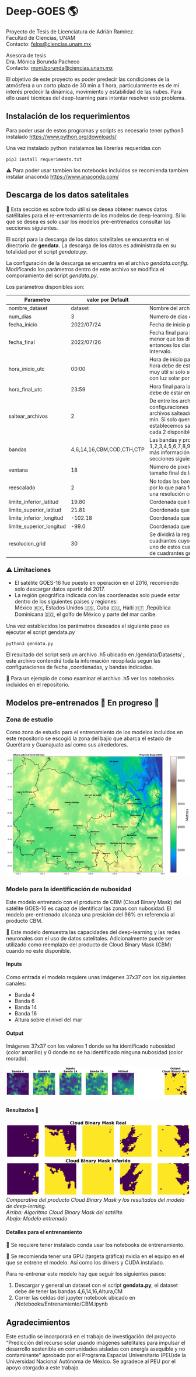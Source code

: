 # Deep-GOES :earth_americas:

Proyecto de Tesis de Licenciatura de Adrián Ramírez. <br>
Facultad de Ciencias, UNAM <br>
Contacto: felos@ciencias.unam.mx
<br>

Asesora de tesis <br>
Dra. Mónica Borunda Pacheco <br>
Contacto: moni.borunda@ciencias.unam.mx <br>

El objetivo de este proyecto es poder predecir las condiciones de la atmósfera a un corto plazo de 30 min a 1 hora, particularmente es de mi interés predecir la dinámica, movimiento y estabilidad de las nubes. Para ello usaré técnicas del deep-learning para intentar resolver este problema.


## Instalación de los requerimientos

Para poder usar de estos programas y scripts es necesario tener python3 instalado https://www.python.org/downloads/ <br>




Una vez instalado python instalamos las librerías requeridas con

```
pip3 install requeriments.txt
```
:warning: Para poder usar tambien los notebooks incluidos se recomienda tambien instalar anaconda https://www.anaconda.com/

## Descarga de los datos satelitales

:bell: Esta sección es sobre todo útil si se desea obtener nuevos datos satélitales para el re-entrenamiento de los modelos de deep-learning. Si lo que se desea es solo usar los modelos pre-entrenados consultar las secciones siguientes.

El script para la descarga de los datos satelitales se encuentra en el directorio de **gendata**. La descarga de los datos es administrada en su totalidad por el script *gendata.py*.<br>

La configuración de la descarga se encuentra en el archivo *gendata.config*. Modificando los parámetros dentro de este archivo se modifica el comporamiento del script *gendata.py*.<br>

Los parámetros disponibles son:

| Parametro       | valor por Default | Descripcion                                                    |
|-----------------|-------------------|----------------------------------------------------------------|
| nombre_dataset  | dataset           | Nombre del archivo con los datos recopilados.                  |
| num_dias        | 3                 | Numero de dias de los que se descargaran los datos satelitales |
| fecha_inicio    | 2022/07/24        | Fecha de inicio para la descarga de los datos satelitales      |
| fecha_final     | 2022/07/26        | Fecha final  para la descarga de los datos satelitales, si num_dias es menor que los dias dentro del intervalo de fecha_inicio y fecha_final entonces los dias se escogeran de manera equidistante en este intervalo.|
| hora_inicio_utc | 00:00             | Hora de inicio para la descarga de los datos de cada uno de los días, la hora debe de estar en el uso horario UTC. Esta configuración puede ser muy útil si solo se desea descargar los datos satélitales en las horas con luz solar por ejemplo.|
| hora_final_utc  | 23:59             | Hora final para la descarga de los datos de cada uno de los días, la hora debe de estar en el uso horario UTC.|
| saltear_archivos| 2                 | De entre los archivos encontrados para su descarga dado las configuraciones anteriores solo se tomarán cada cierto número de archivos salteados. Por ejemplo, los datos satelitales se publican cada 5 min. Si solo queremos descargar datos cada 10 min, entonces establecemos saltear_archivos en 2, así solo se tomará 1 archivo de cada 2 disponibles.|
| bandas  | 4,6,14,16,CBM,COD,CTH,CTP | Las bandas y productos que se descargarán. Productos disponibles: 1,2,3,4,5,6,7,8,9,10,11,12,13,14,15,16,CBM,CTH,COD,CAPE,CTP.Para más información acerca de estas bandas y productos consultar las secciones siguientes.|
| ventana  | 18           | Número de pixeles de radio de cada una de las imágenes obtener,  el tamaño final de las imágenes estará dado por (ventana*2)+1|
| reescalado  | 2           | No todas las bandas y productos tienen la misma resolución espacial, por lo que para formar el dataset es necesario reescalar las bandas a una resolución común. La configuración esta dada en kilómetros.|
| limite_inferior_latitud | 19.80 | Cordenada que limitará la región de donde se obtendran los datos.|
| limite_superior_latitud | 21.81 | Coordenada que limitará la región de donde se obtendran los datos.|
| limite_inferior_longitud | -102.18 | Coordenada que limitará la región de donde se obtendran los datos.|
| limite_superior_longitud | -99.0 | Coordenada que limitará la región de donde se obtendran los datos.|
| resolucion_grid | 30 | Se dividirá la región indicada por las coordendas en un grid o en cuadrantes cuyo número dependerá de esta configuración. En cada uno de estos cuadrantes se obtendrán los datos satélitales. El número de cuadrantes generados  es igual a la resolucion_grid² |

### :warning: Limitaciones
* El satélite GOES-16 fue puesto en operación en el 2016, recomiendo solo descargar datos apartir del 2017.
* La región geográfica indicada con las coordenadas solo puede estar dentro de los siguientes paises y regiones:<br> México :mexico:, Estados Unidos :us:, Cuba :cuba:, Haiti :haiti: ,República Dominicana :dominican_republic:, el golfo de México y parte del mar caribe. 
 
Una vez establecidos los parámetros deseados el siguiente paso es ejecutar el script gendata.py

```
python3 gendata.py
```

El resultado del script será un archivo .h5 ubicado en /gendata/Datasets/ , este archivo contendrá toda la información recopilada segun las configuraciones de fecha ,coordenadas, y bandas indicadas.<br>

 :bell: Para un ejemplo de como examinar el archivo .h5 ver los notebooks incluidos en el repositorio.

## Modelos pre-entrenados :construction: En progreso :construction:

### Zona de estudio
Como zona de estudio para el entrenamiento de los modelos incluidos en este repositorio se escogió la zona del bajio que abarca el estado de Querétaro y Guanajuato así como sus alrededores.

![Zona del bajio](fig/zona_bajio.jpg)


### Modelo para la identificación de nubosidad

Este modelo entrenado con el producto de CBM (Cloud Binary Mask) del satélite GOES-16 es capaz de identificar las zonas con nubosidad. El modelo pre-entrenado alcanza una presición del 96% en referencia al producto CBM.

:memo: Este modelo demuestra las capacidades del deep-learning y las redes neuronales con el uso de datos satelitales. Adicionalmente puede ser utilizado como reemplazo del producto de Cloud Binary Mask (CBM) cuando no este disponible.

#### Inputs
Como entrada el modelo requiere unas imágenes 37x37 con los siguientes canales:
* Banda 4
* Banda 6
* Banda 14
* Banda 16
* Altura sobre el nivel del mar

#### Output
Imágenes 37x37 con los valores 1 donde se ha identificado nubosidad (color amarillo) y 0 donde no se ha identificado ninguna nubosidad (color morado).

![Zona del bajio](fig/CBM_input_output.jpg)

#### Resultados :robot:

![Zona del bajio](fig/CBM_ejemplos.jpg)
*Comparativa del producto Cloud Binary Mask y los resultados del modelo de deep-lerning.<br>Arriba: Algoritmo Cloud Binary Mask del satélite.<br>Abajo: Modelo entrenado*

#### Detalles para el entrenamiento
:bell: Se requiere tener instalado conda usar los notebooks de entrenamiento. 

 :bell: Se recomienda tener una GPU (targeta gráfica) nvidia  en el equipo en el que se entrene el modelo. Así como los drivers y CUDA instalado.

Para re-entrenar este modelo hay que seguir los siguientes pasos:
1. Descargar y general un dataset con el script **gendata.py**, el dataset debe de tener las bandas 4,6,14,16,Altura,CM
2. Correr las celdas del jupyter notebook ubicado en /Notebooks/Entrenamiento/CBM.ipynb

## Agradecimientos
Este estudio se incorporará en el trabajo de investigación del proyecto “Predicción del recurso solar
usando imágenes satelitales para impulsar el desarrollo sostenible en comunidades aisladas con
energía asequible y no contaminante” aprobado por el  Programa Espacial Universitario (PEU)de la Universidad Nacional Autónoma de México. Se agradece al PEU por el apoyo otorgado a este trabajo.



